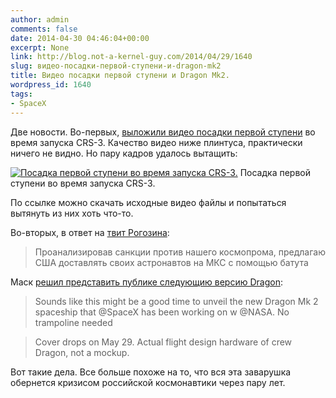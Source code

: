 ```yaml
---
author: admin
comments: false
date: 2014-04-30 04:46:04+00:00
excerpt: None
link: http://blog.not-a-kernel-guy.com/2014/04/29/1640
slug: видео-посадки-первой-ступени-и-dragon-mk2
title: Видео посадки первой ступени и Dragon Mk2.
wordpress_id: 1640
tags:
- SpaceX
---
```


Две новости. Во-первых, [выложили видео посадки первой ступени](http://www.spacex.com/news/2014/04/29/first-stage-landing-video) во время запуска CRS-3. Качество видео ниже плинтуса, практически ничего не видно. Но пару кадров удалось вытащить:

[![Посадка первой ступени во время запуска CRS-3. ](http://blog.not-a-kernel-guy.com/wp-content/uploads/2014/04/csr3_landing.jpg)](http://blog.not-a-kernel-guy.com/wp-content/uploads/2014/04/csr3_landing.jpg) Посадка первой ступени во время запуска CRS-3. 

По ссылке можно скачать исходные видео файлы и попытаться вытянуть из них хоть что-то.

Во-вторых, в ответ на [твит Рогозина](https://twitter.com/Rogozin/status/461137034292527104):

> Проанализировав санкции против нашего космопрома, предлагаю США доставлять своих астронавтов на МКС с помощью батута

Маск [решил представить публике следующию версию Dragon](https://twitter.com/elonmusk/status/461279062837968897):

> Sounds like this might be a good time to unveil the new Dragon Mk 2 spaceship that @SpaceX has been working on w @NASA. No trampoline needed

> Cover drops on May 29. Actual flight design hardware of crew Dragon, not a mockup.

Вот такие дела. Все больше похоже на то, что вся эта заварушка обернется кризисом российской космонавтики через пару лет.
